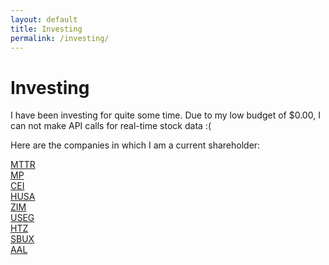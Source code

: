 ```yaml
---
layout: default
title: Investing
permalink: /investing/
---
```


# Investing

<p>I have been investing for quite some time. Due to my low budget of $0.00, I can not make API calls for real-time stock data :(</p>
<p>Here are the companies in which I am a current shareholder:</p>

<div class="stock-row">
  <div class="stock-item">
    <div class="stock-block">
      <a class="stock-link" href="https://matterport.com" target="_blank">
        <span class="stock-symbol">MTTR</span>
      </a>
    </div>
  </div>
  <div class="stock-item">
    <div class="stock-block">
      <a class="stock-link" href="https://mpmaterials.com" target="_blank">
        <span class="stock-symbol">MP</span>
      </a>
    </div>
  </div>
  <div class="stock-item">
    <div class="stock-block">
      <a class="stock-link" href="https://camber.energy" target="_blank">
        <span class="stock-symbol">CEI</span>
      </a>
    </div>
  </div>
  <div class="stock-item">
    <div class="stock-block">
      <a class="stock-link" href="https://houstonamerican.com" target="_blank">
        <span class="stock-symbol">HUSA</span>
      </a>
    </div>
  </div>
</div>

<div class="stock-row">
  <div class="stock-item">
    <div class="stock-block">
      <a class="stock-link" href="https://www.zim.com" target="_blank">
        <span class="stock-symbol">ZIM</span>
      </a>
    </div>
  </div>
  <div class="stock-item">
    <div class="stock-block">
      <a class="stock-link" href="https://usnrg.com" target="_blank">
        <span class="stock-symbol">USEG</span>
      </a>
    </div>
  </div>
  <div class="stock-item">
    <div class="stock-block">
      <a class="stock-link" href="https://www.hertz.com/rentacar/reservation/" target="_blank">
        <span class="stock-symbol">HTZ</span>
      </a>
    </div>
  </div>
  <div class="stock-item">
    <div class="stock-block">
      <a class="stock-link" href="https://www.starbucks.com" target="_blank">
        <span class="stock-symbol">SBUX</span>
      </a>
    </div>
  </div>
</div>

<div class="stock-row">
  <div class="stock-item">
    <div class="stock-block">
      <a class="stock-link" href="https://www.aa.com/homePage.do" target="_blank">
        <span class="stock-symbol">AAL</span>
      </a>
    </div>
  </div>
</div>
